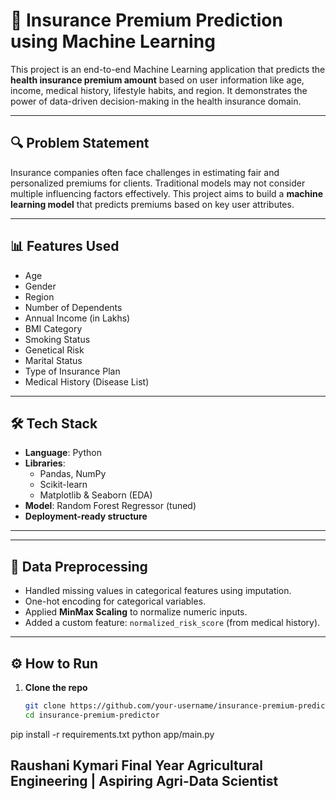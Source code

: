 # 🏥 Insurance Premium Prediction using Machine Learning

This project is an end-to-end Machine Learning application that predicts the **health insurance premium amount** based on user information like age, income, medical history, lifestyle habits, and region. It demonstrates the power of data-driven decision-making in the health insurance domain.

---

## 🔍 Problem Statement

Insurance companies often face challenges in estimating fair and personalized premiums for clients. Traditional models may not consider multiple influencing factors effectively. This project aims to build a **machine learning model** that predicts premiums based on key user attributes.

---

## 📊 Features Used

- Age
- Gender
- Region
- Number of Dependents
- Annual Income (in Lakhs)
- BMI Category
- Smoking Status
- Genetical Risk
- Marital Status
- Type of Insurance Plan
- Medical History (Disease List)

---

## 🛠️ Tech Stack

- **Language**: Python
- **Libraries**: 
  - Pandas, NumPy
  - Scikit-learn
  - Matplotlib & Seaborn (EDA)
- **Model**: Random Forest Regressor (tuned)
- **Deployment-ready structure**

---

---

## 🔄 Data Preprocessing

- Handled missing values in categorical features using imputation.
- One-hot encoding for categorical variables.
- Applied **MinMax Scaling** to normalize numeric inputs.
- Added a custom feature: `normalized_risk_score` (from medical history).

---

## ⚙️ How to Run

1. **Clone the repo**
   ```bash
   git clone https://github.com/your-username/insurance-premium-predictor.git
   cd insurance-premium-predictor
pip install -r requirements.txt
python app/main.py


Raushani Kymari
Final Year Agricultural Engineering | Aspiring Agri-Data Scientist
---

